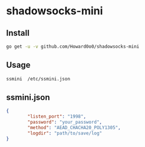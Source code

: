 
# shadowsocks-mini 

## Install
```bash
go get -u -v github.com/Howard0o0/shadowsocks-mini
```

## Usage

```bash
ssmini  /etc/ssmini.json
```

## ssmini.json
```json
{
        "listen_port": "1998",
        "password": "your_password",
        "method": "AEAD_CHACHA20_POLY1305",
        "logdir": "path/to/save/log"
}
```




